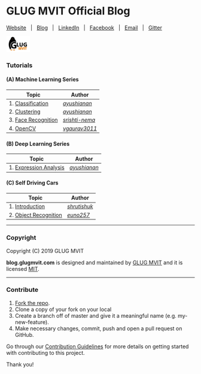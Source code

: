 # GLUG MVIT Official Blog

[Website](http://www.glugmvit.com/) &nbsp; | &nbsp; [Blog](http://blog.glugmvit.com/) &nbsp; | &nbsp; [LinkedIn](https://in.linkedin.com/company/glugmvit) &nbsp; | &nbsp; [Facebook](https://www.facebook.com/groups/193504514397500/) &nbsp; | &nbsp; [Email](mailto:glugmvit@gmail.com) &nbsp; | &nbsp; [Gitter](https://gitter.im/glugmvit/community)

![](assets/images/logo_full_rect.png)

### Tutorials

#### (A) Machine Learning Series
|Topic|Author|
|-|-|
|1. [Classification](https://blog.glugmvit.com/email-classifier/)|[*ayushianan*](https://github.com/ayushianan)|
|2. [Clustering](https://blog.glugmvit.com/clustering/)|[*ayushianan*](https://github.com/ayushianan)|
|3. [Face Recognition](https://blog.glugmvit.com/face-recognition/)|[*srishti-nema*](https://github.com/srishti-nema)|
|4. [OpenCV](https://blog.glugmvit.com/opencv/)|[*vgaurav3011*](https://github.com/vgaurav3011)|

#### (B) Deep Learning Series
|Topic|Author|
|-|-|
|1. [Expression Analysis](https://blog.glugmvit.com/expression-analysis/)|[*ayushianan*](https://github.com/ayushianan)|

#### (C) Self Driving Cars
|Topic|Author|
|-|-|
|1. [Introduction](https://blog.glugmvit.com/self-drivivg-cars/)|[*shrutishuk*](https://github.com/shrutishuk)|
|2. [Object Recognition](https://blog.glugmvit.com/object-recognition/)|[*euno257*](https://github.com/Euno257)|

-----------------
### Copyright

Copyright (C) 2019 GLUG MVIT

**blog.glugmvit.com** is designed and maintained by [GLUG MVIT](https://www.glugmvit.com) and it is licensed [MIT](https://github.com/glugmvit/glugmvit.github.io/blob/master/LICENSE).

-----------------
### Contribute

1. [Fork the repo](https://github.com/glugmvit/glugmvit.github.io).
2. Clone a copy of your fork on your local
3. Create a branch off of master and give it a meaningful name (e.g. my-new-feature).
4. Make necessary changes, commit, push and open a pull request on GitHub.

Go through our [Contribution Guidelines](https://github.com/glugmvit/glugmvit.github.io/blob/master/CONTRIBUTING.md) for more details on getting started with contributing to this project.

Thank you!
